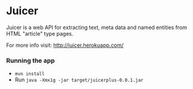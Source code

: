 # Juicer

Juicer is a web API for extracting text, meta data and named entities from HTML "article" type pages.

For more info visit: http://juicer.herokuapp.com/

### Running the app

* `mvn install`
* Run `java -Xmx1g -jar target/juicerplus-0.0.1.jar`

